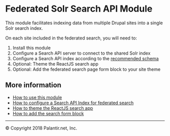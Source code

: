 # Federated Solr Search API Module

This module facilitates indexing data from multiple Drupal sites into a single Solr search index.

On each site included in the federated search, you will need to:

1. Install this module
2. Configure a Search API server to connect to the shared Solr index
3. Configure a Search API index according to the [recommended schema](docs/federated_schema.md)
4. Optional: Theme the ReactJS search app
5. Optional: Add the federated search page form block to your site theme

## More information

* [How to use this module](docs/usage.md)
* [How to configure a Search API Index for federated search](docs/federated_schema.md)
* [How to theme the ReactJS search app](docs/theme.md)
* [How to add the search form block](docs/block.md)

----
© Copyright 2018 Palantir.net, Inc.
